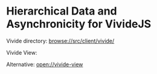 <link rel="stylesheet" type="text/css" href="doc/PX2018/project_2/utils.css"></link>

# Hierarchical Data and Asynchronicity for VivideJS
<script>
import { createNewFileButton, openBrowser, openComponent } from "doc/PX2018/project_2/utils.js";
createNewFileButton("doc/RP2018/vivide-js/", "New Notice", "notices");
</script>
<script>
import { createNewFileButton, openBrowser, openComponent } from "doc/PX2018/project_2/utils.js";
createNewFileButton("doc/RP2018/vivide-js/meeting/", "New Meeting", "meeting", true);
</script>
<script>
import { createNewFileButton, openBrowser, openComponent } from "doc/PX2018/project_2/utils.js";
createNewFileButton("doc/RP2018/vivide-js/presentation/", "New Presentation", "presentation", true);
</script>

Vivide directory: <browse://src/client/vivide/>

Vivide View: <div class="inline"><script>openComponent('vivide-view', 'Vivide View')</script></div>



Alternative: <open://vivide-view>